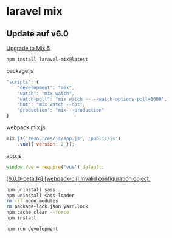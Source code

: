 # laravel mix

## Update auf v6.0

[Upgrade to Mix 6](https://laravel-mix.com/docs/6.0/upgrade)

```bash
npm install laravel-mix@latest
```

package.js
```js
"scripts": {
    "development": "mix",
    "watch": "mix watch",
    "watch-poll": "mix watch -- --watch-options-poll=1000",
    "hot": "mix watch --hot",
    "production": "mix --production"
}

```

webpack.mix.js
```js
mix.js('resources/js/app.js', 'public/js')
    .vue({ version: 2 });
````

app.js
```js
window.Vue = require('vue').default;
```

[[6.0.0-beta.14] [webpack-cli] Invalid configuration object.](https://github.com/laravel-mix/laravel-mix/issues/2633)

```bash
npm uninstall sass
npm uninstall sass-loader
rm -rf node_modules
rm package-lock.json yarn.lock
npm cache clear --force
npm install

npm run development
```
